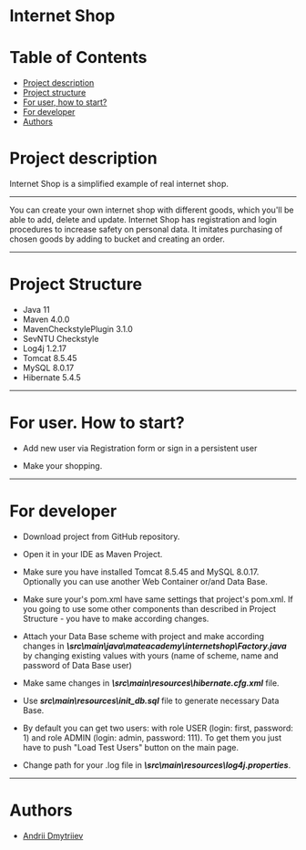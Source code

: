 
# Internet Shop

# Table of Contents
* [Project description](#description)
* [Project structure](#structure)
* [For user, how to start?](#user-start)
* [For developer](#developer-start)
* [Authors](#authors)

# <a name="description"></a>Project description
Internet Shop is a simplified example of real internet shop.
<hr>
You can create your own internet shop with different goods, which you'll be able to add, delete and update.
Internet Shop has registration and login procedures to increase safety on personal data. 
It imitates purchasing of chosen goods by adding to bucket and creating an order.
<hr>

# <a name="structure"></a>Project Structure
* Java 11
* Maven 4.0.0
* MavenCheckstylePlugin 3.1.0
* SevNTU Checkstyle
* Log4j 1.2.17
* Tomcat 8.5.45
* MySQL 8.0.17 
* Hibernate 5.4.5
<hr>

# <a name="user-start"></a>For user. How to start?
* Add new user via Registration form or sign in a persistent user

* Make your shopping.
 
<hr>

# <a name="developer-start"></a>For developer
* Download project from GitHub repository.

* Open it in your IDE as Maven Project.

* Make sure you have installed Tomcat 8.5.45 and MySQL 8.0.17. 
Optionally you can use another Web Container or/and Data Base.

* Make sure your's pom.xml have same settings that project's pom.xml.
If you going to use some other components than described in Project Structure - 
you have to make according changes.

* Attach your Data Base scheme with project and make according changes in
 _**\src\main\java\mateacademy\internetshop\Factory.java**_  by changing existing 
 values with yours (name of scheme, name and password of Data Base user)
 
* Make same changes in **_\src\main\resources\hibernate.cfg.xml_** file.
 
* Use _**src\main\resources\init_db.sql**_ file to generate necessary Data Base. 

* By default you can get two users: with role USER (login: first, password: 1) 
and role ADMIN (login: admin, password: 111). To get them you just have to push 
"Load Test Users" button on the main page.

* Change path for your .log file in **_\src\main\resources\log4j.properties_**.
<hr>

# <a name="authors"></a>Authors
* [Andrii Dmytriiev](https://github.com/AndreyDMA)
